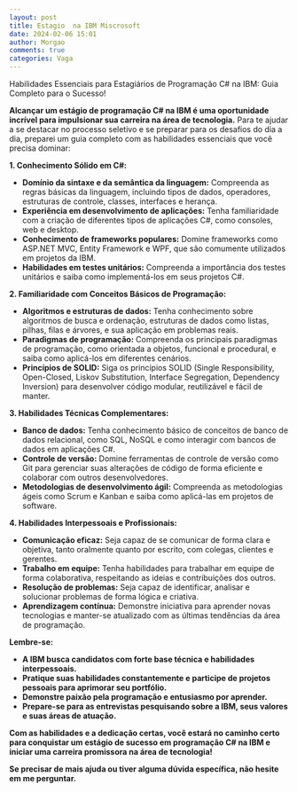 ```yaml
---
layout: post
title: Estagio  na IBM Miscrosoft
date: 2024-02-06 15:01
author: Morgao
comments: true
categories: Vaga
---
```

<!-- wp:paragraph -->
<p>Habilidades Essenciais para Estagiários de Programação C# na IBM: Guia Completo para o Sucesso!</p>
<!-- /wp:paragraph -->

<!-- wp:paragraph -->
<p><strong>Alcançar um estágio de programação C# na IBM é uma oportunidade incrível para impulsionar sua carreira na área de tecnologia.</strong> Para te ajudar a se destacar no processo seletivo e se preparar para os desafios do dia a dia, preparei um guia completo com as habilidades essenciais que você precisa dominar:</p>
<!-- /wp:paragraph -->

<!-- wp:paragraph -->
<p><strong>1. Conhecimento Sólido em C#:</strong></p>
<!-- /wp:paragraph -->

<!-- wp:list -->
<ul><!-- wp:list-item -->
<li><strong>Domínio da sintaxe e da semântica da linguagem:</strong> Compreenda as regras básicas da linguagem, incluindo tipos de dados, operadores, estruturas de controle, classes, interfaces e herança.</li>
<!-- /wp:list-item -->

<!-- wp:list-item -->
<li><strong>Experiência em desenvolvimento de aplicações:</strong> Tenha familiaridade com a criação de diferentes tipos de aplicações C#, como consoles, web e desktop.</li>
<!-- /wp:list-item -->

<!-- wp:list-item -->
<li><strong>Conhecimento de frameworks populares:</strong> Domine frameworks como ASP.NET MVC, Entity Framework e WPF, que são comumente utilizados em projetos da IBM.</li>
<!-- /wp:list-item -->

<!-- wp:list-item -->
<li><strong>Habilidades em testes unitários:</strong> Compreenda a importância dos testes unitários e saiba como implementá-los em seus projetos C#.</li>
<!-- /wp:list-item --></ul>
<!-- /wp:list -->

<!-- wp:paragraph -->
<p><strong>2. Familiaridade com Conceitos Básicos de Programação:</strong></p>
<!-- /wp:paragraph -->

<!-- wp:list -->
<ul><!-- wp:list-item -->
<li><strong>Algoritmos e estruturas de dados:</strong> Tenha conhecimento sobre algoritmos de busca e ordenação, estruturas de dados como listas, pilhas, filas e árvores, e sua aplicação em problemas reais.</li>
<!-- /wp:list-item -->

<!-- wp:list-item -->
<li><strong>Paradigmas de programação:</strong> Compreenda os principais paradigmas de programação, como orientada a objetos, funcional e procedural, e saiba como aplicá-los em diferentes cenários.</li>
<!-- /wp:list-item -->

<!-- wp:list-item -->
<li><strong>Princípios de SOLID:</strong> Siga os princípios SOLID (Single Responsibility, Open-Closed, Liskov Substitution, Interface Segregation, Dependency Inversion) para desenvolver código modular, reutilizável e fácil de manter.</li>
<!-- /wp:list-item --></ul>
<!-- /wp:list -->

<!-- wp:paragraph -->
<p><strong>3. Habilidades Técnicas Complementares:</strong></p>
<!-- /wp:paragraph -->

<!-- wp:list -->
<ul><!-- wp:list-item -->
<li><strong>Banco de dados:</strong> Tenha conhecimento básico de conceitos de banco de dados relacional, como SQL, NoSQL e como interagir com bancos de dados em aplicações C#.</li>
<!-- /wp:list-item -->

<!-- wp:list-item -->
<li><strong>Controle de versão:</strong> Domine ferramentas de controle de versão como Git para gerenciar suas alterações de código de forma eficiente e colaborar com outros desenvolvedores.</li>
<!-- /wp:list-item -->

<!-- wp:list-item -->
<li><strong>Metodologias de desenvolvimento ágil:</strong> Compreenda as metodologias ágeis como Scrum e Kanban e saiba como aplicá-las em projetos de software.</li>
<!-- /wp:list-item --></ul>
<!-- /wp:list -->

<!-- wp:paragraph -->
<p><strong>4. Habilidades Interpessoais e Profissionais:</strong></p>
<!-- /wp:paragraph -->

<!-- wp:list -->
<ul><!-- wp:list-item -->
<li><strong>Comunicação eficaz:</strong> Seja capaz de se comunicar de forma clara e objetiva, tanto oralmente quanto por escrito, com colegas, clientes e gerentes.</li>
<!-- /wp:list-item -->

<!-- wp:list-item -->
<li><strong>Trabalho em equipe:</strong> Tenha habilidades para trabalhar em equipe de forma colaborativa, respeitando as ideias e contribuições dos outros.</li>
<!-- /wp:list-item -->

<!-- wp:list-item -->
<li><strong>Resolução de problemas:</strong> Seja capaz de identificar, analisar e solucionar problemas de forma lógica e criativa.</li>
<!-- /wp:list-item -->

<!-- wp:list-item -->
<li><strong>Aprendizagem contínua:</strong> Demonstre iniciativa para aprender novas tecnologias e manter-se atualizado com as últimas tendências da área de programação.</li>
<!-- /wp:list-item --></ul>
<!-- /wp:list -->

<!-- wp:paragraph -->
<p><strong>Lembre-se:</strong></p>
<!-- /wp:paragraph -->

<!-- wp:list -->
<ul><!-- wp:list-item -->
<li><strong>A IBM busca candidatos com forte base técnica e habilidades interpessoais.</strong></li>
<!-- /wp:list-item -->

<!-- wp:list-item -->
<li><strong>Pratique suas habilidades constantemente e participe de projetos pessoais para aprimorar seu portfólio.</strong></li>
<!-- /wp:list-item -->

<!-- wp:list-item -->
<li><strong>Demonstre paixão pela programação e entusiasmo por aprender.</strong></li>
<!-- /wp:list-item -->

<!-- wp:list-item -->
<li><strong>Prepare-se para as entrevistas pesquisando sobre a IBM, seus valores e suas áreas de atuação.</strong></li>
<!-- /wp:list-item --></ul>
<!-- /wp:list -->

<!-- wp:paragraph -->
<p><strong>Com as habilidades e a dedicação certas, você estará no caminho certo para conquistar um estágio de sucesso em programação C# na IBM e iniciar uma carreira promissora na área de tecnologia!</strong></p>
<!-- /wp:paragraph -->

<!-- wp:paragraph -->
<p><strong>Se precisar de mais ajuda ou tiver alguma dúvida específica, não hesite em me perguntar.</strong></p>
<!-- /wp:paragraph -->
